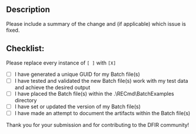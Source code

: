 ## Description

Please include a summary of the change and (if applicable) which issue is fixed.

## Checklist:
Please replace every instance of `[ ]` with `[X]`

- [ ] I have generated a unique GUID for my Batch file(s)
- [ ] I have tested and validated the new Batch file(s) work with my test data and achieve the desired output
- [ ] I have placed the Batch file(s) within the .\RECmd\BatchExamples directory
- [ ] I have set or updated the version of my Batch file(s)
- [ ] I have made an attempt to document the artifacts within the Batch file(s)

Thank you for your submission and for contributing to the DFIR community!

